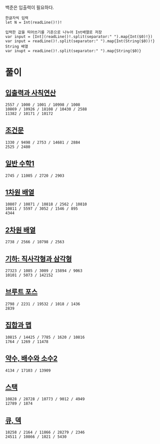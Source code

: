 백준은 입출력이 필요하다.   
```
한글자씩 입력
let N = Int(readLine()!)!

입력한 값을 띄어쓰기를 기준으로 나누어 Int배열로 저장
var input = [Int](readLine()!.split(separator:" ").map{Int($0)!})
var input = readLine()!.split(separator:" ").map{Int(String($0))!}
String 배열
var inupt = readLine()!.split(separator:" ").map{String($0)}
```

# 풀이
## [입출력과 사칙연산](https://github.com/ww5702/Swift_Coding_Test/blob/main/BAEKJOON/%EC%9E%85%EC%B6%9C%EB%A0%A5%EA%B3%BC%20%EC%82%AC%EC%B9%99%EC%97%B0%EC%82%B0/README.md)   
```
2557 / 1000 / 1001 / 10998 / 1008
10869 / 10926 / 18108 / 10430 / 2588
11382 / 10171 / 10172
```
## [조건문](https://github.com/ww5702/Swift_Coding_Test/blob/main/BAEKJOON/%EC%A1%B0%EA%B1%B4%EB%AC%B8/README.md)   
```
1330 / 9498 / 2753 / 14681 / 2884
2525 / 2480
```
## [일반 수학1](https://github.com/ww5702/Swift_Coding_Test/tree/main/BAEKJOON/%EC%9D%BC%EB%B0%98%20%EC%88%98%ED%95%991)   
```
2745 / 11005 / 2720 / 2903
```
## [1차원 배열](https://github.com/ww5702/Swift_Coding_Test/blob/main/BAEKJOON/1%EC%B0%A8%EC%9B%90%20%EB%B0%B0%EC%97%B4/README.md)   
```
10807 / 10871 / 10818 / 2562 / 10810
10811 / 5597 / 3052 / 1546 / 895
4344
```
## [2차원 배열](https://github.com/ww5702/Swift_Coding_Test/tree/main/BAEKJOON/2%EC%B0%A8%EC%9B%90%20%EB%B0%B0%EC%97%B4)
```
2738 / 2566 / 10798 / 2563
```
## [기하: 직사각형과 삼각형](https://github.com/ww5702/Swift_Coding_Test/tree/main/BAEKJOON/%EA%B8%B0%ED%95%98:%20%EC%A7%81%EC%82%AC%EA%B0%81%ED%98%95%EA%B3%BC%20%EC%82%BC%EA%B0%81%ED%98%95)   
```
27323 / 1085 / 3009 / 15894 / 9063
10101 / 5073 / 142152
```
## [브루트 포스](https://github.com/ww5702/Swift_Coding_Test/blob/main/BAEKJOON/%EB%B8%8C%EB%A3%A8%ED%8A%B8%20%ED%8F%AC%EC%8A%A4/README.md)   
```
2798 / 2231 / 19532 / 1018 / 1436
2839
```
## [집합과 맵](https://github.com/ww5702/Swift_Coding_Test/tree/main/BAEKJOON/%EC%A7%91%ED%95%A9%EA%B3%BC%20%EB%A7%B5)
```
10815 / 14425 / 7785 / 1620 / 10816
1764 / 1269 / 11478
```
## [약수, 배수와 소수2](https://github.com/ww5702/Swift_Coding_Test/tree/main/BAEKJOON/%EC%95%BD%EC%88%98%2C%20%EB%B0%B0%EC%88%98%EC%99%80%20%EC%86%8C%EC%88%982)
```
4134 / 17103 / 13909
```
## [스택](https://github.com/ww5702/Swift_Coding_Test/blob/main/BAEKJOON/%EC%8A%A4%ED%83%9D/README.md)   
```
10828 / 28728 / 10773 / 9012 / 4949
12789 / 1874
```
## [큐, 덱](https://github.com/ww5702/Swift_Coding_Test/blob/main/BAEKJOON/%ED%81%90,%20%EB%8D%B1/README.md)   
```
18258 / 2164 / 11866 / 28279 / 2346
24511 / 10866 / 1021 / 5430
```
